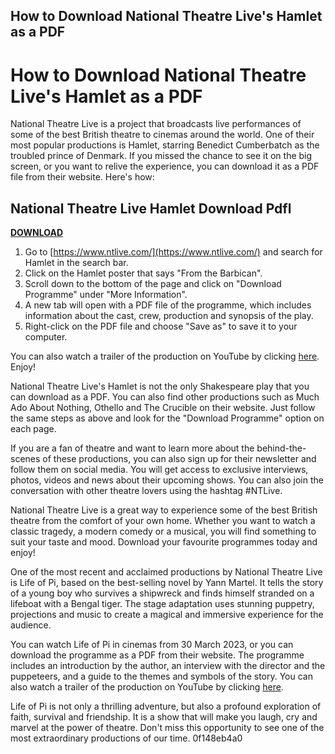 ## How to Download National Theatre Live's Hamlet as a PDF

  
# How to Download National Theatre Live's Hamlet as a PDF
 
National Theatre Live is a project that broadcasts live performances of some of the best British theatre to cinemas around the world. One of their most popular productions is Hamlet, starring Benedict Cumberbatch as the troubled prince of Denmark. If you missed the chance to see it on the big screen, or you want to relive the experience, you can download it as a PDF file from their website. Here's how:
 
## National Theatre Live Hamlet Download Pdfl


[**DOWNLOAD**](https://walllowcopo.blogspot.com/?download=2tKbiq)

 
1. Go to [https://www.ntlive.com/](https://www.ntlive.com/) and search for Hamlet in the search bar.
2. Click on the Hamlet poster that says "From the Barbican".
3. Scroll down to the bottom of the page and click on "Download Programme" under "More Information".
4. A new tab will open with a PDF file of the programme, which includes information about the cast, crew, production and synopsis of the play.
5. Right-click on the PDF file and choose "Save as" to save it to your computer.

You can also watch a trailer of the production on YouTube by clicking [here](https://www.youtube.com/watch?v=vf9WjsFybro). Enjoy!
  
National Theatre Live's Hamlet is not the only Shakespeare play that you can download as a PDF. You can also find other productions such as Much Ado About Nothing, Othello and The Crucible on their website. Just follow the same steps as above and look for the "Download Programme" option on each page.
 
If you are a fan of theatre and want to learn more about the behind-the-scenes of these productions, you can also sign up for their newsletter and follow them on social media. You will get access to exclusive interviews, photos, videos and news about their upcoming shows. You can also join the conversation with other theatre lovers using the hashtag #NTLive.
 
National Theatre Live is a great way to experience some of the best British theatre from the comfort of your own home. Whether you want to watch a classic tragedy, a modern comedy or a musical, you will find something to suit your taste and mood. Download your favourite programmes today and enjoy!
  
One of the most recent and acclaimed productions by National Theatre Live is Life of Pi, based on the best-selling novel by Yann Martel. It tells the story of a young boy who survives a shipwreck and finds himself stranded on a lifeboat with a Bengal tiger. The stage adaptation uses stunning puppetry, projections and music to create a magical and immersive experience for the audience.
 
You can watch Life of Pi in cinemas from 30 March 2023, or you can download the programme as a PDF from their website. The programme includes an introduction by the author, an interview with the director and the puppeteers, and a guide to the themes and symbols of the story. You can also watch a trailer of the production on YouTube by clicking [here](https://www.youtube.com/watch?v=5jF0ka2T1Jo).
 
Life of Pi is not only a thrilling adventure, but also a profound exploration of faith, survival and friendship. It is a show that will make you laugh, cry and marvel at the power of theatre. Don't miss this opportunity to see one of the most extraordinary productions of our time.
 0f148eb4a0
